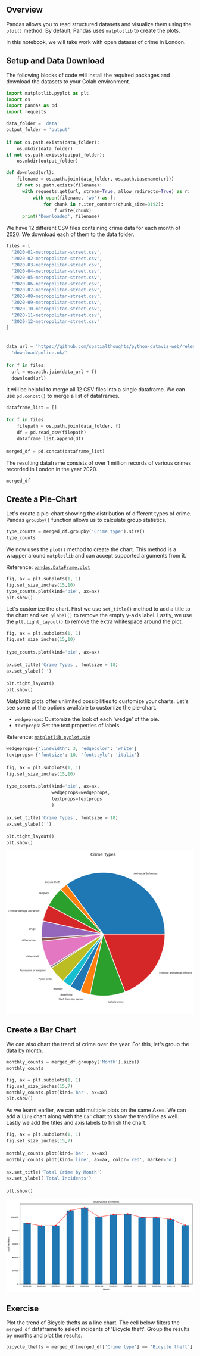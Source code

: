 ## Overview

Pandas allows you to read structured datasets and visualize them using the `plot()` method. By default, Pandas uses `matplotlib` to create the plots.

In this notebook, we will take work with open dataset of crime in London.

## Setup and Data Download

The following blocks of code will install the required packages and download the datasets to your Colab environment.


```python
import matplotlib.pyplot as plt
import os
import pandas as pd
import requests
```


```python
data_folder = 'data'
output_folder = 'output'

if not os.path.exists(data_folder):
    os.mkdir(data_folder)
if not os.path.exists(output_folder):
    os.mkdir(output_folder)
```


```python
def download(url):
    filename = os.path.join(data_folder, os.path.basename(url))
    if not os.path.exists(filename):
      with requests.get(url, stream=True, allow_redirects=True) as r:
          with open(filename, 'wb') as f:
              for chunk in r.iter_content(chunk_size=8192):
                  f.write(chunk)
      print('Downloaded', filename)
```

We have 12 different CSV files containing crime data for each month of 2020. We download each of them to the data folder.


```python
files = [
  '2020-01-metropolitan-street.csv',
  '2020-02-metropolitan-street.csv',
  '2020-03-metropolitan-street.csv',
  '2020-04-metropolitan-street.csv',
  '2020-05-metropolitan-street.csv',
  '2020-06-metropolitan-street.csv',
  '2020-07-metropolitan-street.csv',
  '2020-08-metropolitan-street.csv',
  '2020-09-metropolitan-street.csv',
  '2020-10-metropolitan-street.csv',
  '2020-11-metropolitan-street.csv',
  '2020-12-metropolitan-street.csv'
]


data_url = 'https://github.com/spatialthoughts/python-dataviz-web/releases/' \
  'download/police.uk/'

for f in files:
  url = os.path.join(data_url + f)
  download(url)

```

It will be helpful to merge all 12 CSV files into a single dataframe. We can use `pd.concat()` to merge a list of dataframes.


```python
dataframe_list = []

for f in files:
    filepath = os.path.join(data_folder, f)
    df = pd.read_csv(filepath)
    dataframe_list.append(df)

merged_df = pd.concat(dataframe_list)
```

The resulting dataframe consists of over 1 million records of various crimes recorded in London in the year 2020.


```python
merged_df
```

## Create a Pie-Chart

Let's create a pie-chart showing the distribution of different types of crime. Pandas `groupby()` function allows us to calculate group statistics.


```python
type_counts = merged_df.groupby('Crime type').size()
type_counts
```

We now uses the `plot()` method to create the chart. This method is a wrapper around `matplotlib` and can accept supported arguments from it.

Reference: [`pandas.DataFrame.plot`](https://pandas.pydata.org/docs/reference/api/pandas.DataFrame.plot.html)


```python
fig, ax = plt.subplots(1, 1)
fig.set_size_inches(15,10)
type_counts.plot(kind='pie', ax=ax)
plt.show()
```

Let's customize the chart. First we use `set_title()` method to add a title to the chart and `set_ylabel()` to remove the empty y-axis label. Lastly, we use the `plt.tight_layout()` to remove the extra whitespace around the plot.


```python
fig, ax = plt.subplots(1, 1)
fig.set_size_inches(15,10)

type_counts.plot(kind='pie', ax=ax)

ax.set_title('Crime Types', fontsize = 18)
ax.set_ylabel('')

plt.tight_layout()
plt.show()
```

Matplotlib plots offer unlimited possibilities to customize your charts. Let's see some of the options available to customize the pie-chart.

* `wedgeprops`: Customize the look of each 'wedge' of the pie.
* `textprops`: Set the text properties of labels.

Reference: [`matplotlib.pyplot.pie`](https://matplotlib.org/stable/api/_as_gen/matplotlib.pyplot.pie.html)


```python
wedgeprops={'linewidth': 3, 'edgecolor': 'white'}
textprops= {'fontsize': 10, 'fontstyle': 'italic'}

fig, ax = plt.subplots(1, 1)
fig.set_size_inches(15,10)

type_counts.plot(kind='pie', ax=ax,
                 wedgeprops=wedgeprops,
                 textprops=textprops
                 )

ax.set_title('Crime Types', fontsize = 18)
ax.set_ylabel('')

plt.tight_layout()
plt.show()

```


    
![](python-dataviz-output/02_creating_charts_files/02_creating_charts_19_0.png)
    


## Create a Bar Chart

We can also chart the trend of crime over the year. For this, let's group the data by month.


```python
monthly_counts = merged_df.groupby('Month').size()
monthly_counts
```


```python
fig, ax = plt.subplots(1, 1)
fig.set_size_inches(15,7)
monthly_counts.plot(kind='bar', ax=ax)
plt.show()
```

As we learnt earlier, we can add multiple plots on the same Axes. We can add a `line` chart along with the `bar` chart to show the trendline as well. Lastly we add the titles and axis labels to finish the chart.


```python
fig, ax = plt.subplots(1, 1)
fig.set_size_inches(15,7)

monthly_counts.plot(kind='bar', ax=ax)
monthly_counts.plot(kind='line', ax=ax, color='red', marker='o')

ax.set_title('Total Crime by Month')
ax.set_ylabel('Total Incidents')

plt.show()
```


    
![](python-dataviz-output/02_creating_charts_files/02_creating_charts_24_0.png)
    


## Exercise

Plot the trend of Bicycle thefts as a line chart. The cell below filters the `merged_df` dataframe to select incidents of 'Bicycle theft'. Group the results by months and plot the results.


```python
bicycle_thefts = merged_df[merged_df['Crime type'] == 'Bicycle theft']
```

